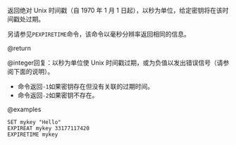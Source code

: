 返回绝对 Unix 时间戳（自 1970 年 1 月 1 日起），以秒为单位，给定密钥将在该时间戳处过期。

另请参见`PEXPIRETIME`命令，该命令以毫秒分辨率返回相同的信息。

@return

@integer回复：以秒为单位使 Unix 时间戳过期，或为负值以发出错误信号（请参阅下面的说明）。

*   命令返回`-1`如果密钥存在但没有关联的过期时间。
*   命令返回`-2`如果密钥不存在。

@examples

```cli
SET mykey "Hello"
EXPIREAT mykey 33177117420
EXPIRETIME mykey
```

